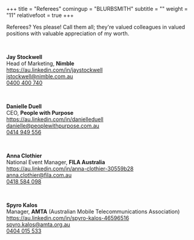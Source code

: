 +++
title = "Referees"
comingup = "BLURBSMITH"
subtitle = ""
weight = "11"
relativefoot = true
+++

Referees? Yes please! Call them all; they're valued colleagues in valued positions with valuable appreciation of my worth.

<br>

**Jay Stockwell**<br>
Head of Marketing, **Nimble**<br>
<a href="https://au.linkedin.com/in/jaystockwell" target="_blank">https://au.linkedin.com/in/jaystockwell</a><br>
<a href="mailto:jstockwell@nimble.com.au?subject=Craig Cahill: referal">jstockwell@nimble.com.au</a><br>
<a href="tel:+61400400740">0400 400 740</a><br>

<br>

**Danielle Duell**<br>
CEO, **People with Purpose**<br>
<a href="https://au.linkedin.com/in/danielleduell" target="_blank">https://au.linkedin.com/in/danielleduell</a><br>
<a href="mailto:danielle@peoplewithpurpose.com.au?subject=Craig Cahill: referal">danielle@peoplewithpurpose.com.au</a><br>
<a href="tel:+61414949556">0414 949 556</a><br>

<br>

**Anna Clothier**<br>
National Event Manager, **FILA Australia**<br>
<a href="https://au.linkedin.com/in/anna-clothier-30559b28" target="_blank">https://au.linkedin.com/in/anna-clothier-30559b28</a><br>
<a href="mailto:anna@teamapparel.com.au?subject=Craig Cahill: referal">anna.clothier@fila.com.au</a><br>
<a href="tel:+61404015533">0418 584 098</a><br>

<br>

**Spyro Kalos**<br>
Manager, **AMTA** (Australian Mobile Telecommunications Association)<br>
<a href="https://au.linkedin.com/in/spyro-kalos-46596516" target="_blank">https://au.linkedin.com/in/spyro-kalos-46596516</a><br>
<a href="mailto:spyro.kalos@amta.org.au?subject=Craig Cahill: referal">spyro.kalos@amta.org.au</a><br>
<a href="tel:+61404015533">0404 015 533</a><br>